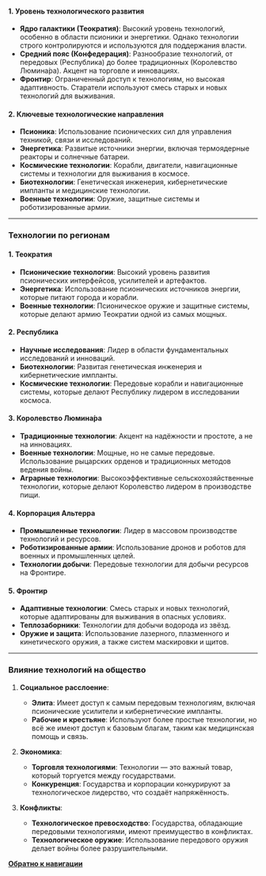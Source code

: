 #### 1. **Уровень технологического развития**

- **Ядро галактики (Теократия)**: Высокий уровень технологий, особенно в области псионики и энергетики. Однако технологии строго контролируются и используются для поддержания власти.
- **Средний пояс (Конфедерация)**: Разнообразие технологий, от передовых (Республика) до более традиционных (Королевство Люмина́ра). Акцент на торговле и инновациях.
- **Фронтир**: Ограниченный доступ к технологиям, но высокая адаптивность. Старатели используют смесь старых и новых технологий для выживания.

#### 2. **Ключевые технологические направления**

- **Псионика**: Использование псионических сил для управления техникой, связи и исследований.
- **Энергетика**: Развитые источники энергии, включая термоядерные реакторы и солнечные батареи.
- **Космические технологии**: Корабли, двигатели, навигационные системы и технологии для выживания в космосе.
- **Биотехнологии**: Генетическая инженерия, кибернетические импланты и медицинские технологии.
- **Военные технологии**: Оружие, защитные системы и роботизированные армии.

---

### **Технологии по регионам**

#### 1. **Теократия**

- **Псионические технологии**: Высокий уровень развития псионических интерфейсов, усилителей и артефактов.
- **Энергетика**: Использование псионических источников энергии, которые питают города и корабли.
- **Военные технологии**: Псионическое оружие и защитные системы, которые делают армию Теократии одной из самых мощных.

#### 2. **Республика**

- **Научные исследования**: Лидер в области фундаментальных исследований и инноваций.
- **Биотехнологии**: Развитая генетическая инженерия и кибернетические импланты.
- **Космические технологии**: Передовые корабли и навигационные системы, которые делают Республику лидером в исследовании космоса.

#### 3. **Королевство Люмина́ра**

- **Традиционные технологии**: Акцент на надёжности и простоте, а не на инновациях.
- **Военные технологии**: Мощные, но не самые передовые. Использование рыцарских орденов и традиционных методов ведения войны.
- **Аграрные технологии**: Высокоэффективные сельскохозяйственные технологии, которые делают Королевство лидером в производстве пищи.

#### 4. **Корпорация Альтерра**

- **Промышленные технологии**: Лидер в массовом производстве технологий и ресурсов.
- **Роботизированные армии**: Использование дронов и роботов для военных и промышленных целей.
- **Технологии добычи**: Передовые технологии для добычи ресурсов на Фронтире.

#### 5. **Фронтир**

- **Адаптивные технологии**: Смесь старых и новых технологий, которые адаптированы для выживания в опасных условиях.
- **Теплозаборники**: Технологии для добычи водорода из звёзд.
- **Оружие и защита**: Использование лазерного, плазменного и кинетического оружия, а также систем маскировки и щитов.

---

### **Влияние технологий на общество**

1. **Социальное расслоение**:
    - **Элита**: Имеет доступ к самым передовым технологиям, включая псионические усилители и кибернетические импланты.
    - **Рабочие и крестьяне**: Используют более простые технологии, но всё же имеют доступ к базовым благам, таким как медицинская помощь и связь.
    
2. **Экономика**:
    - **Торговля технологиями**: Технологии — это важный товар, который торгуется между государствами.
    - **Конкуренция**: Государства и корпорации конкурируют за технологическое лидерство, что создаёт напряжённость.
    
3. **Конфликты**:
    - **Технологическое превосходство**: Государства, обладающие передовыми технологиями, имеют преимущество в конфликтах.
    - **Технологическое оружие**: Использование передового оружия делает войны более разрушительными.

[**Обратно к навигации**](/Frontier_main/Technology/Tech-Navigation.md)